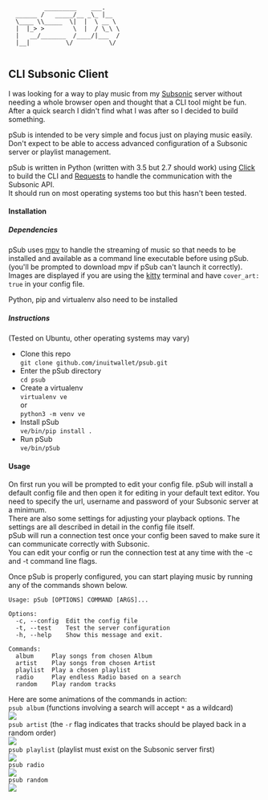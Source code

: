 ```
          _________    ___.    
  ______ /   _____/__ _\_ |__  
  \____ \\_____  \|  |  \ __ \ 
  |  |_> >        \  |  / \_\ \
  |   __/_______  /____/|___  /
  |__|          \/          \/
   
```
## CLI Subsonic Client

I was looking for a way to play music from my [Subsonic](https://subsonic.org) server without needing a whole browser open and thought that a CLI tool might be fun.
After a quick search I didn't find what I was after so I decided to build something.  

pSub is intended to be very simple and focus just on playing music easily. Don't expect to be able to access advanced configuration of a Subsonic server or playlist management.
  
pSub is written in Python (written with 3.5 but 2.7 should work) using [Click](http://click.pocoo.org/6/)  to build the CLI and [Requests](http://docs.python-requests.org) to handle the communication with the Subsonic API.  
It should run on most operating systems too but this hasn't been tested.   
  

#### Installation
##### Dependencies
pSub uses [mpv](https://mpv.io/) to handle the streaming of music so that needs to be installed and available as a command line executable before using pSub. (you'll be prompted to download mpv if pSub can't launch it correctly). Images are displayed if you are using the [kitty](https://sw.kovidgoyal.net/kitty/) terminal and have `cover_art: true` in your config file.
  
Python, pip and virtualenv also need to be installed
##### Instructions
(Tested on Ubuntu, other operating systems may vary)
- Clone this repo  
`git clone github.com/inuitwallet/psub.git`
- Enter the pSub directory  
`cd psub`
- Create a virtualenv  
`virtualenv ve`  
or  
`python3 -m venv ve`  
- Install pSub  
`ve/bin/pip install .`
- Run pSub  
`ve/bin/pSub`  


#### Usage
On first run you will be prompted to edit your config file. pSub will install a default config file and then open it for editing in your default text editor. You need to specify the url, username and password of your Subsonic server at a minimum.  
There are also some settings for adjusting your playback options. The settings are all described in detail in the config file itself.  
pSub will run a connection test once your config been saved to make sure it can communicate correctly with Subsonic.   
You can edit your config or run the connection test at any time with the -c and -t command line flags.
  
Once pSub is properly configured, you can start playing music by running any of the commands shown below.
```
Usage: pSub [OPTIONS] COMMAND [ARGS]...  

Options:  
  -c, --config  Edit the config file  
  -t, --test    Test the server configuration
  -h, --help    Show this message and exit.

Commands:
  album     Play songs from chosen Album
  artist    Play songs from chosen Artist
  playlist  Play a chosen playlist
  radio     Play endless Radio based on a search
  random    Play random tracks
```

Here are some animations of the commands in action:  
`psub album` (functions involving a search will accept `*` as a wildcard)   
![](https://github.com/inuitwallet/psub/blob/images/album.gif)  
`psub artist` (the `-r` flag indicates that tracks should be played back in a random order)  
![](https://github.com/inuitwallet/psub/blob/images/artist.gif)  
`psub playlist` (playlist must exist on the Subsonic server first)  
![](https://github.com/inuitwallet/psub/blob/images/playlist.gif)  
`psub radio`  
![](https://github.com/inuitwallet/psub/blob/images/radio.gif)  
`psub random`  
![](https://github.com/inuitwallet/psub/blob/images/random.gif)
